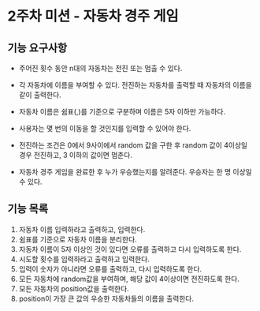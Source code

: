 # 2주차 미션 - 자동차 경주 게임

## 기능 요구사항
* 주어진 횟수 동안 n대의 자동차는 전진 또는 멈출 수 있다.

* 각 자동차에 이름을 부여할 수 있다. 전진하는 자동차를 출력할 때 자동차의 이름을 같이 출력한다.

* 자동차 이름은 쉼표(,)를 기준으로 구분하며 이름은 5자 이하만 가능하다.

* 사용자는 몇 번의 이동을 할 것인지를 입력할 수 있어야 한다.

* 전진하는 조건은 0에서 9사이에서 random 값을 구한 후 random 값이 4이상일 경우 전진하고, 3 이하의 값이면 멈춘다.

* 자동차 경주 게임을 완료한 후 누가 우승했는지를 알려준다. 우승자는 한 명 이상일 수 있다.

## 기능 목록
<ol>
<li> 자동차 이름 입력하라고 출력하고, 입력한다. </li>
<li> 쉼표를 기준으로 자동차 이름을 분리한다. </li>
<li> 자동차 이름이 5자 이상인 것이 있다면 오류를 출력하고 다시 입력하도록 한다. </li>
<li> 시도할 횟수를 입력하라고 출력하고 입력한다. </li>
<li> 입력이 숫자가 아니라면 오류를 출력하고, 다시 입력하도록 한다. </li>
<li> 모든 자동차에 random값을 부여하며, 해당 값이 4이상이면 전진하도록 한다. </li>
<li> 모든 자동차의 position값을 출력한다. </li>
<li> position이 가장 큰 값의 우승한 자동차들의 이름을 출력한다. </li>
</ol>

